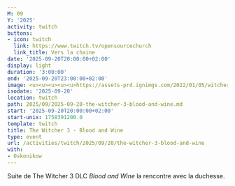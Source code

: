 ```yaml
---
M: 09
Y: '2025'
activity: twitch
buttons:
- icon: twitch
  link: https://www.twitch.tv/opensourcechurch
  link_title: Vers la chaine
date: '2025-09-20T20:00:00+02:00'
display: light
duration: '3:00:00'
end: '2025-09-20T23:00:00+02:00'
image: <u><u><u><u><u>https://assets-prd.ignimgs.com/2022/01/05/witcher-3-wild-hunt-blood-and-wine-button-1641371827864.jpg</u></u></u></u></u>
isodate: '2025-09-20'
location: twitch
path: 2025/09/2025-09-20-the-witcher-3-blood-and-wine.md
start: '2025-09-20T20:00:00+02:00'
start-unix: 1758391200.0
template: twitch
title: The Witcher 3 - Blood and Wine
type: event
url: /activities/twitch/2025/09/20/the-witcher-3-blood-and-wine
with:
- Oskonikow
---
```

Suite de The Witcher 3 DLC *Blood and Wine* la rencontre avec la duchesse.